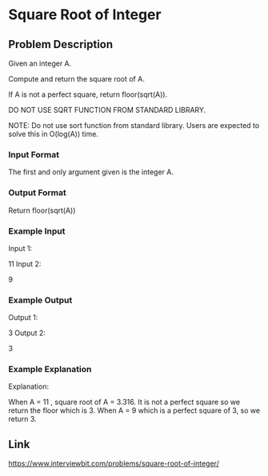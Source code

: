 # Square Root of Integer

## Problem Description

Given an integer A.

Compute and return the square root of A.

If A is not a perfect square, return floor(sqrt(A)).

DO NOT USE SQRT FUNCTION FROM STANDARD LIBRARY.

NOTE: Do not use sort function from standard library. Users are expected to solve this in O(log(A)) time.



### Input Format
The first and only argument given is the integer A.



### Output Format
Return floor(sqrt(A))



### Example Input
Input 1:

 11
Input 2:

 9


### Example Output
Output 1:

 3
Output 2:

 3


### Example Explanation
Explanation:

 When A = 11 , square root of A = 3.316. It is not a perfect square so we return the floor which is 3.
 When A = 9 which is a perfect square of 3, so we return 3.


## Link

https://www.interviewbit.com/problems/square-root-of-integer/